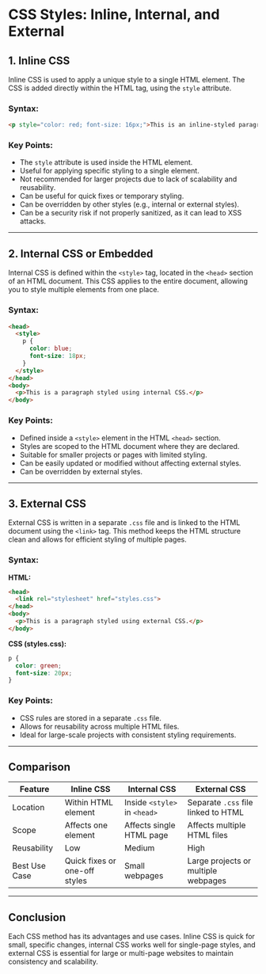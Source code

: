 # CSS Styles: Inline, Internal, and External

## 1. Inline CSS
Inline CSS is used to apply a unique style to a single HTML element. The CSS is added directly within the HTML tag, using the `style` attribute.

### Syntax:
```html
<p style="color: red; font-size: 16px;">This is an inline-styled paragraph.</p>

```

### Key Points:
- The `style` attribute is used inside the HTML element.
- Useful for applying specific styling to a single element.
- Not recommended for larger projects due to lack of scalability and reusability.
- Can be useful for quick fixes or temporary styling.
- Can be overridden by other styles (e.g., internal or external styles).
- Can be a security risk if not properly sanitized, as it can lead to XSS attacks.

---

## 2. Internal CSS or Embedded
Internal CSS is defined within the `<style>` tag, located in the `<head>` section of an HTML document. This CSS applies to the entire document, allowing you to style multiple elements from one place.

### Syntax:
```html
<head>
  <style>
    p {
      color: blue;
      font-size: 18px;
    }
  </style>
</head>
<body>
  <p>This is a paragraph styled using internal CSS.</p>
</body>
```

### Key Points:
- Defined inside a `<style>` element in the HTML `<head>` section.
- Styles are scoped to the HTML document where they are declared.
- Suitable for smaller projects or pages with limited styling.
- Can be easily updated or modified without affecting external styles.
- Can be overridden by external styles.

---

## 3. External CSS
External CSS is written in a separate `.css` file and is linked to the HTML document using the `<link>` tag. This method keeps the HTML structure clean and allows for efficient styling of multiple pages.

### Syntax:
**HTML:**
```html
<head>
  <link rel="stylesheet" href="styles.css">
</head>
<body>
  <p>This is a paragraph styled using external CSS.</p>
</body>
```

**CSS (styles.css):**
```css
p {
  color: green;
  font-size: 20px;
}
```

### Key Points:
- CSS rules are stored in a separate `.css` file.
- Allows for reusability across multiple HTML files.
- Ideal for large-scale projects with consistent styling requirements.


---

## Comparison

| Feature          | Inline CSS                    | Internal CSS                 | External CSS                        |
|------------------|-------------------------------|------------------------------|-------------------------------------|
| Location         | Within HTML element           | Inside `<style>` in `<head>` | Separate `.css` file linked to HTML |
| Scope            | Affects one element           | Affects single HTML page     | Affects multiple HTML files         |
| Reusability      | Low                           | Medium                       | High                                |
| Best Use Case    | Quick fixes or one-off styles | Small webpages               | Large projects or multiple webpages |

---

## Conclusion
Each CSS method has its advantages and use cases. Inline CSS is quick for small, specific changes, internal CSS works well for single-page styles, and external CSS is essential for large or multi-page websites to maintain consistency and scalability.
```


